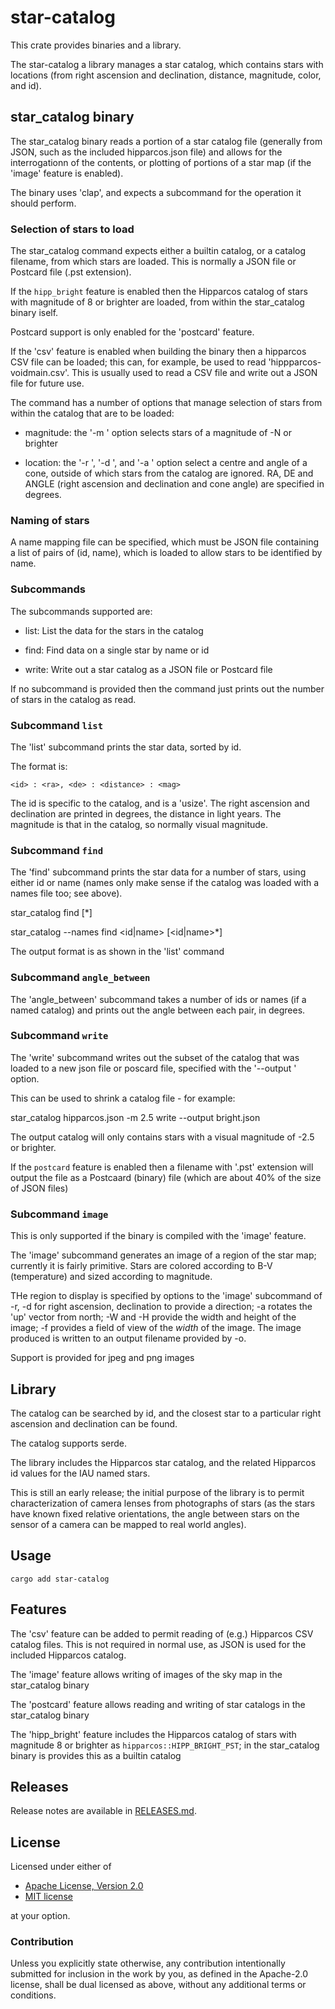 # star-catalog

This crate provides binaries and a library.

The star-catalog a library manages a star catalog, which contains stars with
locations (from right ascension and declination, distance, magnitude,
color, and id).

## star_catalog binary

The star_catalog binary reads a portion of a star catalog file (generally from
JSON, such as the included hipparcos.json file) and allows for the
interrogationn of the contents, or plotting of portions of a star map
(if the 'image' feature is enabled).

The binary uses 'clap', and expects a subcommand for the operation it
should perform.

### Selection of stars to load

The star_catalog command expects either a builtin catalog, or a catalog filename, from
which stars are loaded. This is normally a JSON file or Postcard file
(.pst extension).

If the `hipp_bright` feature is enabled then the Hipparcos catalog of
stars with magnitude of 8 or brighter are loaded, from within the
star_catalog binary iself.

Postcard support is only enabled for the 'postcard' feature.

If the 'csv' feature is enabled when building the binary then a
hipparcos CSV file can be loaded; this can, for example, be used to
read 'hippparcos-voidmain.csv'. This is usually used to read a CSV
file and write out a JSON file for future use.

The command has a number of options that manage selection of stars
from within the catalog that are to be loaded:

 * magnitude: the '-m <N>' option selects stars of a magnitude of -N or brighter

 * location: the '-r <RA>', '-d <DE>', and '-a <ANGLE>' option select
   a centre and angle of a cone, outside of which stars from the
   catalog are ignored. RA, DE and ANGLE (right ascension and
   declination and cone angle) are specified in degrees.

### Naming of stars

A name mapping file can be specified, which must be JSON file
containing a list of pairs of (id, name), which is loaded to allow
stars to be identified by name.

### Subcommands

The subcommands supported are:

 * list: List the data for the stars in the catalog

 * find: Find data on a single star by name or id

 * write: Write out a star catalog as a JSON file or Postcard file

If no subcommand is provided then the command just prints out the
number of stars in the catalog as read.

### Subcommand `list`

The 'list' subcommand prints the star data, sorted by id.

The format is:

    <id> : <ra>, <de> : <distance> : <mag>

The id is specific to the catalog, and is a 'usize'. The right
ascension and declination are printed in degrees, the distance in
light years. The magnitude is that in the catalog, so normally visual
magnitude.

### Subcommand `find`

The 'find' subcommand prints the star data for a number of stars,
using either id or name (names only make sense if the catalog was
loaded with a names file too; see above).

  star_catalog <catalog> find <id> [<id>*]

  star_catalog <catalog> --names <names> find <id|name> [<id|name>*]

The output format is as shown in the 'list' command

### Subcommand `angle_between`

The 'angle_between' subcommand takes a number of ids or names (if a
named catalog) and prints out the angle between each pair, in degrees.

### Subcommand `write`

The 'write' subcommand writes out the subset of the catalog that was
loaded to a new json file or poscard file, specified with the '--output <filename>'
option.

This can be used to shrink a catalog file - for example:

  star_catalog hipparcos.json -m 2.5 write --output bright.json

The output catalog will only contains stars with a visual magnitude of
-2.5 or brighter.

If the `postcard` feature is enabled then a filename with '.pst'
extension will output the file as a Postcaard (binary) file (which are
about 40% of the size of JSON files)

### Subcommand `image`

This is only supported if the binary is compiled with the 'image' feature.

The 'image' subcommand generates an image of a region of the star map;
currently it is fairly primitive. Stars are colored according to B-V
(temperature) and sized according to magnitude.

THe region to display is specified by options to the 'image'
subcommand of -r, -d for right ascension, declination to provide a
direction; -a rotates the 'up' vector from north; -W and -H provide
the width and height of the image; -f provides a field of view of the
*width* of the image. The image produced is written to an output
filename provided by -o.

Support is provided for jpeg and png images

## Library

The catalog can be searched by id, and the closest star to a
particular right ascension and declination can be found.

The catalog supports serde.

The library includes the Hipparcos star catalog, and the related
Hipparcos id values for the IAU named stars.

This is still an early release; the initial purpose of the library is
to permit characterization of camera lenses from photographs of stars
(as the stars have known fixed relative orientations, the angle
between stars on the sensor of a camera can be mapped to real world
angles).

## Usage

```
cargo add star-catalog
```

## Features

The 'csv' feature can be added to permit reading of (e.g.) Hipparcos
CSV catalog files. This is not required in normal use, as JSON is used
for the included Hipparcos catalog.

The 'image' feature allows writing of images of the sky map in the
star_catalog binary

The 'postcard' feature allows reading and writing of star catalogs in the
star_catalog binary

The 'hipp_bright' feature includes the Hipparcos catalog of stars with
magnitude 8 or brighter as `hipparcos::HIPP_BRIGHT_PST`; in the
star_catalog binary is provides this as a builtin catalog

## Releases

Release notes are available in [RELEASES.md](RELEASES.md).

## License

Licensed under either of

 * [Apache License, Version 2.0](http://www.apache.org/licenses/LICENSE-2.0)
 * [MIT license](http://opensource.org/licenses/MIT)

at your option.

### Contribution

Unless you explicitly state otherwise, any contribution intentionally submitted
for inclusion in the work by you, as defined in the Apache-2.0 license, shall be
dual licensed as above, without any additional terms or conditions.
